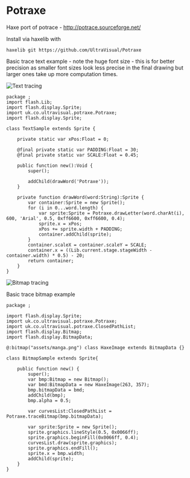 Potraxe
=======

Haxe port of potrace - http://potrace.sourceforge.net/

Install via haxelib with

```
haxelib git https://github.com/UltraVisual/Potraxe

```
Basic trace text example - note the huge font size - this is for better precision as smaller font sizes look
less precise in the final drawing but larger ones take up more computation times.

![Text tracing](https://github.com/UltraVisual/Potraxe/raw/master/src/common/images/potraxe.png "Text tracing")

```
package ;
import flash.Lib;
import flash.display.Sprite;
import uk.co.ultravisual.potraxe.Potraxe;
import flash.display.Sprite;

class TextSample extends Sprite {

    private static var xPos:Float = 0;

    @final private static var PADDING:Float = 30;
    @final private static var SCALE:Float = 0.45;

    public function new():Void {
        super();

        addChild(drawWord('Potraxe'));
    }

    private function drawWord(word:String):Sprite {
        var container:Sprite = new Sprite();
        for (i in 0...word.length) {
            var sprite:Sprite = Potraxe.drawLetter(word.charAt(i), 600, 'Arial', 0.5, 0xff6600, 0xff6600, 0.4);
            sprite.x = xPos;
            xPos += sprite.width + PADDING;
            container.addChild(sprite);
        }
        container.scaleX = container.scaleY = SCALE;
        container.x = ((Lib.current.stage.stageWidth - container.width) * 0.5) - 20;
        return container;
    }
}

```

![Bitmap tracing](https://github.com/UltraVisual/Potraxe/raw/master/src/common/images/manga.png "Bitmap tracing")

Basic trace bitmap example

```
package ;

import flash.display.Sprite;
import uk.co.ultravisual.potraxe.Potraxe;
import uk.co.ultravisual.potraxe.ClosedPathList;
import flash.display.Bitmap;
import flash.display.BitmapData;

@:bitmap("assets/manga.png") class HaxeImage extends BitmapData {}

class BitmapSample extends Sprite{

    public function new() {
        super();
        var bmp:Bitmap = new Bitmap();
        var bmd:BitmapData = new HaxeImage(263, 357);
        bmp.bitmapData = bmd;
        addChild(bmp);
        bmp.alpha = 0.5;

        var curvesList:ClosedPathList = Potraxe.traceBitmap(bmp.bitmapData);

        var sprite:Sprite = new Sprite();
        sprite.graphics.lineStyle(0.5, 0x0066ff);
        sprite.graphics.beginFill(0x0066ff, 0.4);
        curvesList.draw(sprite.graphics);
        sprite.graphics.endFill();
        sprite.x = bmp.width;
        addChild(sprite);
    }
}


```
